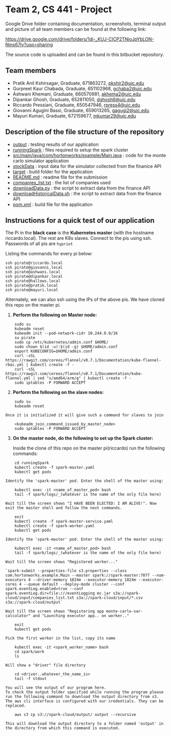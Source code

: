 Team 2, CS 441 - Project
========================

Google Drive folder containing documentation, screenshots, terminal output and picture of all team members can be found at the following link:

https://drive.google.com/drive/folders/1di-_KUJ-CICP2TNjoJpYbLON-Nms67ly?usp=sharing

The source code is uploaded and can be found in this bitbucket repository.

Team members
------------

* Pratik Anil Kshirsagar, Graduate, 671863272, pkshir2@uic.edu
* Gurpreet Kaur Chabada, Graduate, 651102968, gchaba2@uic.edu
* Ashwani Khemani, Graduate, 660570981, akhema2@uic.edu
* Dipankar Ghosh, Graduate, 652811050, dghosh6@uic.edu
* Riccardo Pressiani, Graduate, 650547946, rpress4@uic.edu
* Giovanni Agugini Bassi, Graduate, 659013265, gagugi2@uic.edu
* Mayuri Kumari, Graduate, 672159677, mkumar29@uic.edu 


Description of the file structure of the repository
---------------------------------------------------

* [output](output) : testing results of our application 
* [runningSpark](runningSpark) : files required to setup the spark cluster 
* [src/main/java/com/hortonworks/example/Main.java](src/main/java/com/hortonworks/example/Main.java) : code for the monte carlo simulator application 
* [stockData](stockData) :  input data for the simulator collected from the finanice API
* [target](target) :  build folder for the application 
* [README.md](README.md) : readme file for the submission 
* [companies_list.txt](companies_list.txt) : the list of companies used 
* [downloadData.py](downloadData.py) : the script to extract data from the finance API
* [downloadHistoricalData.sh](downloadHistoricalData.sh) : the script to extract data from the finance API
* [pom.xml](pom.xml) :  build file for the application 


Instructions for a quick test of our application
------------------------------------------------

The Pi in the **black case** is the **Kubernetes master** (with the hostname riccardo.local). The rest are K8s slaves.
Connect to the pis using ssh. Passwords of all pis are `hypriot`

Listing the commands for every pi below:

```
ssh pirate@riccardo.local
ssh pirate@giovanni.local
ssh pirate@ashwani.local
ssh pirate@dipankar.local
ssh pirate@hallows.local
ssh pirate@pratik.local
ssh pirate@mayuri.local
```

Alternately, we can also ssh using the IPs of the above pis.
We have cloned this repo on the master pi. 

1.	**Perform the following on Master node:**
```
	sudo su
	kubeadm reset
	kubeadm init --pod-network-cidr 10.244.0.0/16
	su pirate
	sudo cp /etc/kubernetes/admin.conf $HOME/
	sudo chown $(id -u):$(id -g) $HOME/admin.conf
	export KUBECONFIG=$HOME/admin.conf
	curl -sSL https://rawgit.com/coreos/flannel/v0.7.1/Documentation/kube-flannel-rbac.yml | kubectl create -f -
	curl -sSL https://rawgit.com/coreos/flannel/v0.7.1/Documentation/kube-flannel.yml | sed "s/amd64/arm/g" | kubectl create -f -
	sudo iptables -P FORWARD ACCEPT
```

2.	**Perform the following on the slave nodes:**
```
	sudo su
	kubeadm reset
```
	Once it is initialized it will give such a command for slaves to join
```
	<kubeadm_join_command_issued_by_master_node>
	sudo iptables -P FORWARD ACCEPT
```
	
3.	**On the master node, do the following to set up the Spark cluster:**
	
	Inside the clone of this repo on the master pi(riccardo) run the following commands: 
```
	cd runningSpark
	kubectl create -f spark-master.yaml
	kubectl get pods
```
	Identify the 'spark-master' pod. Enter the shell of the master using:
```
	kubectl exec -it <name_of_master_pod> bash
	tail -f spark/logs/_(whatever is the name of the only file here)
```
	Wait till the screen shows "I HAVE BEEN ELECTED: I AM ALIVE!". Now exit the master shell and follow the next commands.
```
	exit
	kubectl create -f spark-master-service.yaml
	kubectl create -f spark-worker.yaml
	kubectl get pods
```
	
	Identify the 'spark-master' pod. Enter the shell of the master using:
```	
	kubectl exec -it <name_of_master_pod> bash
	tail -f spark/logs/_(whatever is the name of the only file here)
```
	Wait till the screen shows "Registered worker..."
	
	`spark-submit --properties-file s3.properties --class com.hortonworks.example.Main --master spark://spark-master:7077 --num-executors 4 --driver-memory 1024m --executor-memory 1024m --executor-cores 4 --queue default --deploy-mode cluster --conf spark.eventLog.enabled=true --conf spark.eventLog.dir=file:///eventLogging mc.jar s3a://spark-cloud/input/companies_list.txt s3a://spark-cloud/input/*.csv s3a://spark-cloud/output`
	
	Wait till the screen shows "Registering app monte-carlo-var-calculator" and "Launching executor app.. on worker.."
```
	exit
	kubectl get pods
```
	Pick the first worker in the list, copy its name
```
	kubectl exec -it <spark_worker_name> bash
	cd spark/work
	ls
```
	
	Will show a "driver" file directory
```
	cd <driver..whatever_the_name_is>
	tail -f stdout
```
	
	You will see the output of our program here.
	To check the output folder specified while running the program please run the following command to download the output directory from s3. The aws cli interface is configured with our credentials. They can be replaced.
```
	aws s3 cp s3://spark-cloud/output/ output --recursive
```
	This will download the output directory to a folder named 'output' in the directory from which this command is executed.